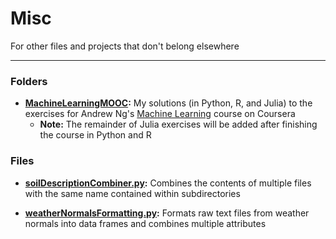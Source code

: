 # Misc
For other files and projects that don't belong elsewhere

---

### Folders

- **[MachineLearningMOOC](https://github.com/JeffMacaluso/Misc/tree/master/MachineLearningMOOC):**  My solutions (in Python, R, and Julia) to the exercises for Andrew Ng's [Machine Learning](https://www.coursera.org/learn/machine-learning) course on Coursera
    - **Note:** The remainder of Julia exercises will be added after finishing the course in Python and R


### Files

- **[soilDescriptionCombiner.py](https://github.com/JeffMacaluso/Misc/blob/master/soilDescriptionCombiner.py):** Combines the contents of multiple files with the same name contained within subdirectories

- **[weatherNormalsFormatting.py](https://github.com/JeffMacaluso/Misc/blob/master/weatherNormalsFormatting.py):** Formats raw text files from weather normals into data frames and combines multiple attributes
